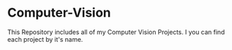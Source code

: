 # Computer-Vision
This Repository includes all of my Computer Vision Projects. I you can find each project by it's name.
